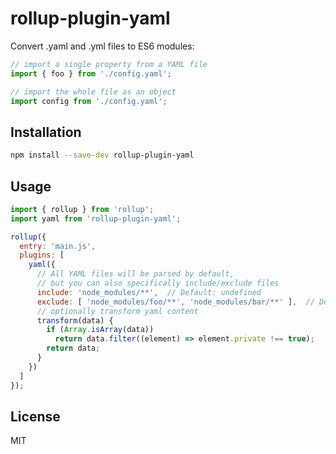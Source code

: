 # rollup-plugin-yaml

Convert .yaml and .yml files to ES6 modules:

```js
// import a single property from a YAML file
import { foo } from './config.yaml';

// import the whole file as an object
import config from './config.yaml';
```


## Installation

```bash
npm install --save-dev rollup-plugin-yaml
```


## Usage

```js
import { rollup } from 'rollup';
import yaml from 'rollup-plugin-yaml';

rollup({
  entry: 'main.js',
  plugins: [
    yaml({
      // All YAML files will be parsed by default,
      // but you can also specifically include/exclude files
      include: 'node_modules/**',  // Default: undefined
      exclude: [ 'node_modules/foo/**', 'node_modules/bar/**' ],  // Default: undefined
      // optionally transform yaml content
      transform(data) {
        if (Array.isArray(data))
          return data.filter((element) => element.private !== true);
        return data;
      }
    })
  ]
});
```


## License

MIT
